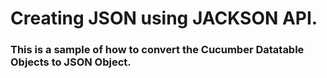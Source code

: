 # Creating JSON using JACKSON API.

### This is a sample of how to convert the Cucumber Datatable Objects to JSON Object.
